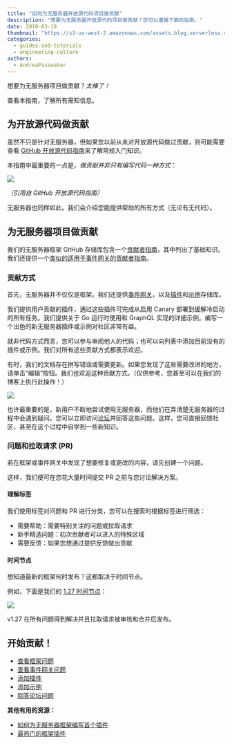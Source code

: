 ```yaml
---
title: "如何为无服务器开放源代码项目做贡献"
description: "想要为无服务器开放源代码项目做贡献？您可以遵循下面的指南。"
date: 2018-03-19
thumbnail: "https://s3-us-west-2.amazonaws.com/assets.blog.serverless.com/Serverless_logo.png"
categories:
  - guides-and-tutorials
  - engineering-culture
authors:
  - AndreaPasswater
---
```


想要为无服务器项目做贡献？*太棒了！*

查看本指南，了解所有需知信息。

## 为开放源代码做贡献

虽然不只是针对无服务器，但如果您以前从未对开放源代码做过贡献，则可能需要查看 [GitHub 开放源代码指南](https://opensource.guide/how-to-contribute/)来了解常规入门知识。

本指南中最重要的一点是，*做贡献并非只有编写代码一种方式*：

<image src="https://s3-us-west-2.amazonaws.com/assets.blog.serverless.com/serverless-contribute/contribute-opensource.png">

*（引用自 GitHub 开放源代码指南）*

无服务器也同样如此。我们会介绍您能提供帮助的所有方式（无论有无代码）。

## 为无服务器项目做贡献

我们的无服务器框架 GitHub 存储库包含一个[贡献者指南](https://github.com/serverless/serverless/blob/master/CONTRIBUTING.md)，其中列出了基础知识。我们还提供一个[类似的适用于事件网关的贡献者指南](https://github.com/serverless/event-gateway/blob/master/CONTRIBUTING.md)。

### 贡献方式

首先，无服务器并不仅仅是框架。我们还提供[事件网关](https://github.com/serverless/event-gateway)，以及[插件](https://github.com/serverless/plugins)和[示例](https://github.com/serverless/examples)存储库。

我们提供用户贡献的插件，通过这些插件可完成从启用 Canary 部署到缓解冷启动的所有任务。我们提供关于 Go 运行时使用和 GraphQL 实现的详细示例。编写一个出色的新无服务器插件或示例对社区非常有益。

就非代码方式而言，您可以参与审阅他人的代码；也可以向列表中添加目前没有的插件或示例。我们对所有这些贡献方式都表示欢迎。

有时，我们的文档存在拼写错误或需要更新。如果您发现了这些需要改进的地方，请单击“编辑”按钮。我们也欢迎这种贡献方式。（仅供参考，您甚至可以在我们的博客上执行此操作！）

<image src="https://s3-us-west-2.amazonaws.com/assets.blog.serverless.com/serverless-contribute/edit-button.png">

也许最重要的是，新用户不断地尝试使用无服务器，而他们在弄清楚无服务器的过程中会遇到疑问。您可以立即访问[论坛](shttps://forum.serverless.com/)并回答这些问题。这样，您可直接回馈社区，甚至在这个过程中自学到一些新知识。

### 问题和拉取请求 (PR)

若在框架或事件网关中发现了想要修复或更改的内容，请先创建一个问题。

这样，我们便可在您花大量时间提交 PR 之前与您讨论解决方案。

#### 理解标签

我们使用标签对问题和 PR 进行分类，您可以在搜索时根据标签进行筛选：

- 需要帮助：需要特别关注的问题或拉取请求
- 新手精选问题：初次贡献者可以进入的特殊区域
- 需要反馈：如果您想通过提供反馈做出贡献

#### 时间节点

想知道最新的框架何时发布？这都取决于时间节点。

例如，下面是我们的 [1.27 时间节点](https://github.com/serverless/serverless/milestone/42)：

<image src="https://s3-us-west-2.amazonaws.com/assets.blog.serverless.com/serverless-contribute/127-milestone.png">

v1.27 在所有问题得到解决并且拉取请求被审核和合并后发布。

## 开始贡献！

- [查看框架问题](https://github.com/serverless/serverless/issues)
- [查看事件网关问题](https://github.com/serverless/event-gateway/issues)
- [添加插件](https://github.com/serverless/plugins)
- [添加示例](https://github.com/serverless/examples)
- [回答论坛问题](https://forum.serverless.com/)

**其他有用的资源：**
- [如何为无服务器框架编写首个插件](https://serverless.com/blog/writing-serverless-plugins/)
- [最热门的框架插件](https://serverless.com/blog/most-popular-framework-plugins/)
